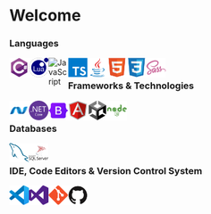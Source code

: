 # Welcome

### Languages
<img align="left" alt="C#" width="35px" src="https://github.com/devicons/devicon/blob/master/icons/csharp/csharp-original.svg" />
<img align="left" alt="Lua" width="35px" src="https://github.com/devicons/devicon/blob/master/icons/lua/lua-original.svg" />
<img align="left" alt="JavaScript" width="35px" src="https://github.com/abranhe/programming-languages-logos/blob/master/src/javascript/javascript_128x128.png" />
<img align="left" alt="TypeScript" width="35px" src="https://github.com/devicons/devicon/blob/master/icons/typescript/typescript-original.svg" />
<img align="left" alt="Java" width="35px" src="https://github.com/devicons/devicon/blob/master/icons/java/java-original.svg" />
<img align="left" alt="HTML5" width="35px" src="https://github.com/devicons/devicon/blob/master/icons/html5/html5-original.svg" />
<img align="left" alt="CSS3" width="35px" src="https://github.com/devicons/devicon/blob/master/icons/css3/css3-original.svg" />
<img align="left" alt="Sass" width="35px" src="https://github.com/devicons/devicon/blob/master/icons/sass/sass-original.svg" />
<br/>

### Frameworks & Technologies
<img align="left" alt=".NET Framework" width="35px" src="https://github.com/devicons/devicon/blob/master/icons/dot-net/dot-net-original.svg" />
<img align="left" alt=".NET" width="35px" src="https://github.com/devicons/devicon/blob/master/icons/dotnetcore/dotnetcore-original.svg" />
<img align="left" alt="Bootstrap" width="35px" src="https://github.com/devicons/devicon/blob/master/icons/bootstrap/bootstrap-original.svg" />
<img align="left" alt="Angular" width="35px" src="https://github.com/devicons/devicon/blob/master/icons/angularjs/angularjs-original.svg" />
<img align="left" alt="Unity Game Engine" width="35px" src="https://github.com/devicons/devicon/blob/master/icons/unity/unity-original.svg" />
<img align="left" alt="Node.js" width="35px" src="https://github.com/devicons/devicon/blob/master/icons/nodejs/nodejs-plain-wordmark.svg" />
<br/>

### Databases
<img align="left" alt="MySQL" width="35px" src="https://github.com/devicons/devicon/blob/master/icons/mysql/mysql-original.svg" />
<img align="left" alt="SQL Server" width="35px" src="https://github.com/devicons/devicon/blob/master/icons/microsoftsqlserver/microsoftsqlserver-original-wordmark.svg" />
<br/>

### IDE, Code Editors & Version Control System
<img align="left" alt="Visual Studio Code" width="35px" src="https://github.com/devicons/devicon/blob/master/icons/vscode/vscode-original.svg" />
<img align="left" alt="Visual Studio" width="35px" src="https://github.com/devicons/devicon/blob/master/icons/visualstudio/visualstudio-plain.svg" />
<img align="left" alt="Git" width="35px" src="https://github.com/devicons/devicon/blob/master/icons/git/git-original.svg" />
<img align="left" alt="GitHub" width="35px" src="https://github.com/devicons/devicon/blob/master/icons/github/github-original.svg" />

<br />
